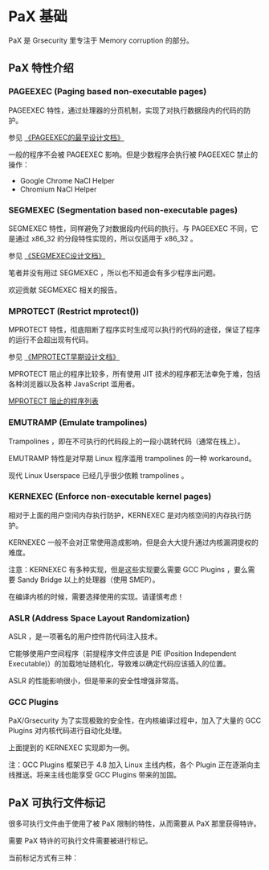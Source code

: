 # PaX 基础

PaX 是 Grsecurity 里专注于 Memory corruption 的部分。

## PaX 特性介绍

### PAGEEXEC (Paging based non-executable pages)

PAGEEXEC 特性，通过处理器的分页机制，实现了对执行数据段内的代码的防护。

参见 [《PAGEEXEC的最早设计文档》](http://hardenedlinux.org/system-security/2015/05/25/pageexec-old.html)

一般的程序不会被 PAGEEXEC 影响。但是少数程序会执行被 PAGEEXEC 禁止的操作：

- Google Chrome NaCl Helper
- Chromium NaCl Helper

### SEGMEXEC (Segmentation based non-executable pages)

SEGMEXEC 特性，同样避免了对数据段内代码的执行。与 PAGEEXEC 不同，它是通过 x86_32 的分段特性实现的，所以仅适用于 x86_32 。

参见 [《SEGMEXEC设计文档》](http://hardenedlinux.org/system-security/2015/05/26/segmexec.html)

笔者并没有用过 SEGMEXEC ，所以也不知道会有多少程序出问题。

欢迎贡献 SEGMEXEC 相关的报告。

### MPROTECT (Restrict mprotect())

MPROTECT 特性，彻底阻断了程序实时生成可以执行的代码的途径，保证了程序的运行不会超出现有代码。

参见 [《MPROTECT早期设计文档》](http://hardenedlinux.org/system-security/2016/03/14/mprotect.html)

MPROTECT 阻止的程序比较多，所有使用 JIT 技术的程序都无法幸免于难，包括各种浏览器以及各种 JavaScript 滥用者。

[MPROTECT 阻止的程序列表](mprotect-victim.md)

### EMUTRAMP (Emulate trampolines)

Trampolines ，即在不可执行的代码段上的一段小跳转代码（通常在栈上）。

EMUTRAMP 特性是对早期 Linux 程序滥用 trampolines 的一种 workaround。

现代 Linux Userspace 已经几乎很少依赖 trampolines 。

### KERNEXEC (Enforce non-executable kernel pages)

相对于上面的用户空间内存执行防护，KERNEXEC 是对内核空间的内存执行防护。

KERNEXEC 一般不会对正常使用造成影响，但是会大大提升通过内核漏洞提权的难度。

注意：KERNEXEC 有多种实现，但是这些实现要么需要 GCC Plugins ，要么需要 Sandy Bridge 以上的处理器（使用 SMEP）。

在编译内核的时候，需要选择使用的实现。请谨慎考虑！

### ASLR (Address Space Layout Randomization)

ASLR ，是一项著名的用户控件防代码注入技术。

它能够使用户空间程序（前提程序文件应该是 PIE (Position Independent Executable)）的加载地址随机化，导致难以确定代码应该插入的位置。

ASLR 的性能影响很小，但是带来的安全性增强非常高。

### GCC Plugins

PaX/Grsecurity 为了实现极致的安全性，在内核编译过程中，加入了大量的 GCC Plugins 对内核代码进行自动化处理。

上面提到的 KERNEXEC 实现即为一例。

注：GCC Plugins 框架已于 4.8 加入 Linux 主线内核，各个 Plugin 正在逐渐向主线推送。将来主线也能享受 GCC Plugins 带来的加固。

## PaX 可执行文件标记

很多可执行文件由于使用了被 PaX 限制的特性，从而需要从 PaX 那里获得特许。

需要 PaX 特许的可执行文件需要被进行标记。

当前标记方式有三种：
